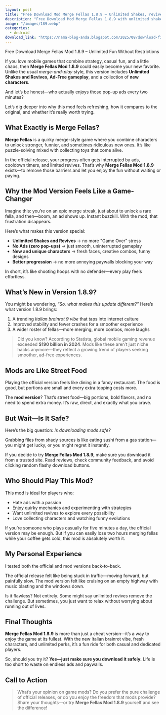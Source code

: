 ```yaml
---
layout: post
title: "Free Download Mod Merge Fellas 1.8.9 – Unlimited Shakes, revives, hammer and No Ads"
description: "Free Download Mod Merge Fellas 1.8.9 with unlimited shakes, revives, no ads, and many new characters. Try the new Italian brainrot 9 style now!"
image: "/images/189.webp"
categories:
  - Android
download_link: "https://nama-blog-anda.blogspot.com/2025/08/download-file.html" 
---
```


Free Download Merge Fellas Mod 1.8.9 – Unlimited Fun Without Restrictions

If you love mobile games that combine strategy, casual fun, and a little chaos, then **Merge Fellas Mod 1.8.9** could easily become your new favorite. Unlike the usual *merge-and-play* style, this version includes **Unlimited Shakes and Revives**, **Ad-Free gameplay**, and a collection of **new characters**.

And let’s be honest—who actually enjoys those pop-up ads every two minutes?

Let’s dig deeper into why this mod feels refreshing, how it compares to the original, and whether it’s really worth trying.

## What Exactly is Merge Fellas?

**Merge Fellas** is a quirky merge-style game where you combine characters to unlock stronger, funnier, and sometimes ridiculous new ones. It’s like puzzle-solving mixed with collecting toys that come alive.

In the official release, your progress often gets interrupted by ads, cooldown timers, and limited revives. That’s why **Merge Fellas Mod 1.8.9** exists—to remove those barriers and let you enjoy the fun without waiting or paying.

## Why the Mod Version Feels Like a Game-Changer

Imagine this: you’re on an epic merge streak, just about to unlock a rare fella, and then—boom, an ad shows up. Instant buzzkill. With the mod, that frustration disappears.

Here’s what makes this version special:

- **Unlimited Shakes and Revives** → no more "Game Over" stress
- **No Ads (zero pop-ups)** → just smooth, uninterrupted gameplay
- **New and unique characters** → fresh faces, creative combos, funny designs
- **Better progression** → no more annoying paywalls blocking your way

In short, it’s like shooting hoops with no defender—every play feels effortless.

## What’s New in Version 1.8.9?

You might be wondering, *“So, what makes this update different?”* Here’s what version 1.8.9 brings:

1. A trending *Italian brainrot 9 vibe* that taps into internet culture
2. Improved stability and fewer crashes for a smoother experience
3. A wider roster of fellas—more merging, more combos, more laughs

> Did you know? According to Statista, global mobile gaming revenue exceeded **$190 billion in 2024**. Mods like these aren’t just niche hacks anymore—they reflect a growing trend of players seeking smoother, ad-free experiences.

## Mods are Like Street Food

Playing the official version feels like dining in a fancy restaurant. The food is good, but portions are small and every extra topping costs more.

The **mod version**? That’s street food—big portions, bold flavors, and no need to spend extra money. It’s raw, direct, and exactly what you crave.

## But Wait—Is It Safe?

Here’s the big question: *Is downloading mods safe?*

Grabbing files from shady sources is like eating sushi from a gas station—you might get lucky, or you might regret it instantly.

If you decide to try **Merge Fellas Mod 1.8.9**, make sure you download it from a trusted site. Read reviews, check community feedback, and avoid clicking random flashy download buttons.

## Who Should Play This Mod?

This mod is ideal for players who:

- Hate ads with a passion
- Enjoy quirky mechanics and experimenting with strategies
- Want unlimited revives to explore every possibility
- Love collecting characters and watching funny evolutions

If you’re someone who plays casually for five minutes a day, the official version may be enough. But if you can easily lose two hours merging fellas while your coffee gets cold, this mod is absolutely worth it.

## My Personal Experience

I tested both the official and mod versions back-to-back.

The official release felt like being stuck in traffic—moving forward, but painfully slow.
The mod version felt like cruising on an empty highway with music blasting and the windows down.

Is it flawless? Not entirely. Some might say unlimited revives remove the challenge. But sometimes, you just want to relax without worrying about running out of lives.

## Final Thoughts

**Merge Fellas Mod 1.8.9** is more than just a cheat version—it’s a way to enjoy the game at its fullest. With the new Italian brainrot vibe, fresh characters, and unlimited perks, it’s a fun ride for both casual and dedicated players.

So, should you try it? **Yes—just make sure you download it safely.** Life is too short to waste on endless ads and paywalls.

## Call to Action

> What’s your opinion on game mods? Do you prefer the pure challenge of official releases, or do you enjoy the freedom that mods provide? Share your thoughts—or try **Merge Fellas Mod 1.8.9** yourself and see the difference!
